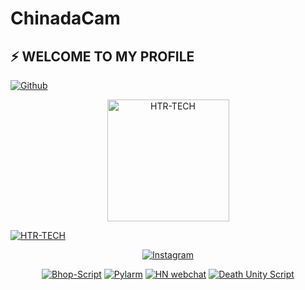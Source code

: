 # ChinadaCam
 
## ⚡ WELCOME TO MY PROFILE
<a href="https://github.com/ChinadaCamh"><img title="Github" src="https://img.shields.io/badge/Github-ChinadaCam-blue?style=for-the-badge&logo=github"></a>


<p align="center"><a href="https://github.com/ChinadaCam"><img src="https://avatars3.githubusercontent.com/u/20567276?s=460&u=000110076f82792ef7e7ba56dbf5c7dbc949e14b&v=4" height='195' alt="HTR-TECH">

<a href="https://github.com/ChinadaCamh"><img title="HTR-TECH" src="https://github-readme-stats.vercel.app/api?username=ChinadaCam&show_icons=true&include_all_commits=true&theme=chartreuse-dark&cache_seconds=3200&show_owner=true"></a>
</p>



<p align="center">
<a href="https://www.instagram.com/fuckingfaustino"><img title="Instagram" src="https://img.shields.io/badge/INSTAGRAM-purple?style=for-the-badge&logo=instagram"></a>

<p align="center">
<a href="https://github.com/ChinadaCam/Bhop-Script"><img title="Bhop-Script" src="https://github-readme-stats.vercel.app/api/pin/?username=ChinadaCam&repo=Bhop-Script&theme=dark"></a>
<a href="https://github.com/ChinadaCam/Pylarm"><img title="Pylarm" src="https://github-readme-stats.vercel.app/api/pin/username=ChinadaCam&repo=Pylarm&theme=dark"></a>
<a href="https://github.com/ChinadaCam/HN-webchat"><img title="HN webchat" src="https://github-readme-stats.vercel.app/api/pin/?username=ChinadaCam&repo=HN-webchat&theme=dark"></a>
<a href="https://github.com/ChinadaCam/Pyet"><img title="Death Unity Script" src="https://github-readme-stats.vercel.app/api/pin/?username=ChinadaCam&repo=Pyet&theme=dark"></a>
</p>
